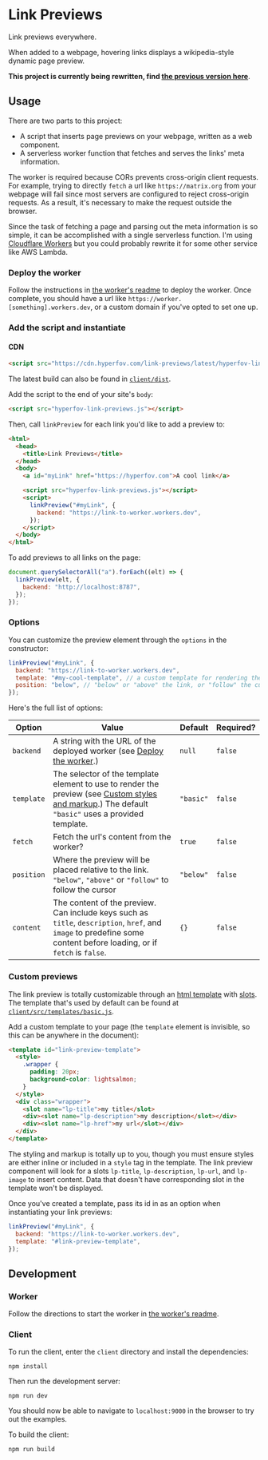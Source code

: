 # Link Previews

Link previews everywhere.

When added to a webpage, hovering links displays a wikipedia-style dynamic page preview.

**This project is currently being rewritten, find [the previous version here](https://github.com/cbroms/link-previews/tree/v0.1.0)**.

## Usage

There are two parts to this project:

- A script that inserts page previews on your webpage, written as a web component.
- A serverless worker function that fetches and serves the links' meta information.

The worker is required because CORs prevents cross-origin client requests. For example, trying to directly `fetch` a url like `https://matrix.org` from your webpage will fail since most servers are configured to reject cross-origin requests. As a result, it's necessary to make the request outside the browser.

Since the task of fetching a page and parsing out the meta information is so simple, it can be accomplished with a single serverless function. I'm using [Cloudflare Workers](https://workers.cloudflare.com/) but you could probably rewrite it for some other service like AWS Lambda.

### Deploy the worker

Follow the instructions in [the worker's readme](worker/README.md) to deploy the worker. Once complete, you should have a url like `https://worker.[something].workers.dev`, or a custom domain if you've opted to set one up.

### Add the script and instantiate

#### CDN

```html
<script src="https://cdn.hyperfov.com/link-previews/latest/hyperfov-link-previews.js"></script>
```

The latest build can also be found in [`client/dist`](/client/dist/).

Add the script to the end of your site's `body`:

```html
<script src="hyperfov-link-previews.js"></script>
```

Then, call `linkPreview` for each link you'd like to add a preview to:

```html
<html>
  <head>
    <title>Link Previews</title>
  </head>
  <body>
    <a id="myLink" href="https://hyperfov.com">A cool link</a>

    <script src="hyperfov-link-previews.js"></script>
    <script>
      linkPreview("#myLink", {
        backend: "https://link-to-worker.workers.dev",
      });
    </script>
  </body>
</html>
```

To add previews to all links on the page:

```js
document.querySelectorAll("a").forEach((elt) => {
  linkPreview(elt, {
    backend: "http://localhost:8787",
  });
});
```

### Options

You can customize the preview element through the `options` in the constructor:

```js
linkPreview("#myLink", {
  backend: "https://link-to-worker.workers.dev",
  template: "#my-cool-template", // a custom template for rendering the preview
  position: "below", // "below" or "above" the link, or "follow" the cursor
});
```

Here's the full list of options:

| Option     | Value                                                                                                                                                                 | Default   | Required? |
| ---------- | --------------------------------------------------------------------------------------------------------------------------------------------------------------------- | --------- | --------- |
| `backend`  | A string with the URL of the deployed worker (see [Deploy the worker](#deploy-the-worker).)                                                                           | `null`    | `false`   |
| `template` | The selector of the template element to use to render the preview (see [Custom styles and markup](#custom-previews).) The default `"basic"` uses a provided template. | `"basic"` | `false`   |
| `fetch`    | Fetch the url's content from the worker?                                                                                                                              | `true`    | `false`   |
| `position` | Where the preview will be placed relative to the link. `"below"`, `"above"` or `"follow"` to follow the cursor                                                        | `"below"` | `false`   |
| `content`  | The content of the preview. Can include keys such as `title`, `description`, `href`, and `image` to predefine some content before loading, or if `fetch` is `false`.  | `{}`      | `false`   |

### Custom previews

The link preview is totally customizable through an [html template](https://developer.mozilla.org/en-US/docs/Web/HTML/Element/template) with [slots](https://developer.mozilla.org/en-US/docs/Web/HTML/Element/slot). The template that's used by default can be found at [`client/src/templates/basic.js`](/client/src/templates/basic.js).

Add a custom template to your page (the `template` element is invisible, so this can be anywhere in the document):

```html
<template id="link-preview-template">
  <style>
    .wrapper {
      padding: 20px;
      background-color: lightsalmon;
    }
  </style>
  <div class="wrapper">
    <slot name="lp-title">my title</slot>
    <div><slot name="lp-description">my description</slot></div>
    <div><slot name="lp-href">my url</slot></div>
  </div>
</template>
```

The styling and markup is totally up to you, though you must ensure styles are either inline or included in a `style` tag in the template. The link preview component will look for a slots `lp-title`, `lp-description`, `lp-url`, and `lp-image` to insert content. Data that doesn't have corresponding slot in the template won't be displayed.

Once you've created a template, pass its id in as an option when instantiating your link previews:

```js
linkPreview("#myLink", {
  backend: "https://link-to-worker.workers.dev",
  template: "#link-preview-template",
});
```

## Development

### Worker

Follow the directions to start the worker in [the worker's readme](worker/README.md).

### Client

To run the client, enter the `client` directory and install the dependencies:

```
npm install
```

Then run the development server:

```
npm run dev
```

You should now be able to navigate to `localhost:9000` in the browser to try out the examples.

To build the client:

```
npm run build
```
